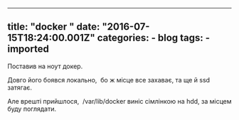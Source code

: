 
---
title: "docker "
date: "2016-07-15T18:24:00.001Z"
categories:
    - blog
tags:
    - imported
---

Поставив на ноут докер.   

Довго його боявся локально,  бо ж місце все захаває, та ще й ssd затягає.   

Але врешті прийшлося,  /var/lib/docker виніс сімлінкою на hdd, за місцем буду поглядати.



